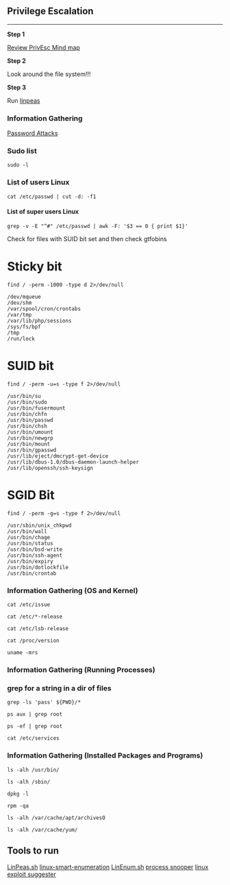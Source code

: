 
## Privilege Escalation
---------------------------------------------

**Step 1**

[Review PrivEsc Mind map](https://raw.githubusercontent.com/hxhBrofessor/PrivEsc-MindMap/main/Linux-Privesc.JPG)

**Step 2** 

Look around the file system!!! 

**Step 3**

Run [linpeas](https://github.com/carlospolop/PEASS-ng/tree/master/linPEAS)

### Information Gathering 
[Password Attacks](https://medium.com/@kuwaitison/local-password-attack-and-credentials-theft-for-windows-linux-5764a1a25363)

### Sudo list
`sudo -l`

### List of users​ Linux 
`cat /etc/passwd | cut -d: -f1`    

#### List of super users Linux 
`grep -v -E "^#" /etc/passwd | awk -F: '$3 == 0 { print $1}'`        

Check for files with SUID bit set and then check gtfobins
# Sticky bit
`find / -perm -1000 -type d 2>/dev/null`   

```
/dev/mqueue
/dev/shm
/var/spool/cron/crontabs
/var/tmp
/var/lib/php/sessions
/sys/fs/bpf
/tmp
/run/lock
``` 

# SUID bit 
`find / -perm -u=s -type f 2>/dev/null` 

```
/usr/bin/su
/usr/bin/sudo
/usr/bin/fusermount
/usr/bin/chfn
/usr/bin/passwd
/usr/bin/chsh
/usr/bin/umount
/usr/bin/newgrp
/usr/bin/mount
/usr/bin/gpasswd
/usr/lib/eject/dmcrypt-get-device
/usr/lib/dbus-1.0/dbus-daemon-launch-helper
/usr/lib/openssh/ssh-keysign
``` 

# SGID Bit 
`find / -perm -g=s -type f 2>/dev/null` 

```
/usr/sbin/unix_chkpwd
/usr/bin/wall
/usr/bin/chage
/usr/bin/status
/usr/bin/bsd-write
/usr/bin/ssh-agent
/usr/bin/expiry
/usr/bin/dotlockfile
/usr/bin/crontab
``` 

### Information Gathering (OS and Kernel)

`cat /etc/issue`

`cat /etc/*-release`

`cat /etc/lsb-release`

`cat /proc/version`

`uname -mrs`

### Information Gathering (Running Processes)

### grep for a string in a dir of files
`grep -ls 'pass' ${PWD}/* `

`ps aux | grep root`

`ps -ef | grep root`

`cat /etc/services `

### Information Gathering (Installed Packages and Programs)

`ls -alh /usr/bin/`

`ls -alh /sbin/`

`dpkg -l`

`rpm -qa`

`ls -alh /var/cache/apt/archivesO`

`ls -alh /var/cache/yum/`

## Tools to run

[LinPeas.sh](https://github.com/carlospolop/PEASS-ng/releases/tag/20230101)
[linux-smart-enumeration](https://github.com/diego-treitos/linux-smart-enumeration)
[LinEnum.sh](https://github.com/rebootuser/LinEnum/blob/master/LinEnum.sh)
[process snooper](https://github.com/DominicBreuker/pspy) 
[linux exploit suggester](https://github.com/jondonas/linux-exploit-suggester-2)
